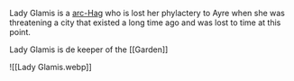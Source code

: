 Lady Glamis is a [arc-Hag](arch-hag-xmm) who is lost her phylactery to Ayre when she was threatening a city that existed a long time ago and was lost to time at this point.

Lady Glamis is de keeper of the [[Garden]]

![[Lady Glamis.webp]]


